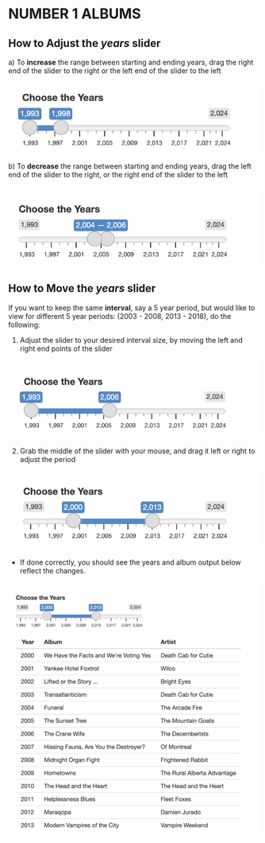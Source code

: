 <!-- _sidebar.md -->

# NUMBER 1 ALBUMS

## How to Adjust the *years* slider
a) To **increase** the range between starting and ending years, drag the right end of the slider to the right or the left end of the slider to the left 

![Increase Img](396_9.png)

b) To **decrease** the range between starting and ending years, drag the left end of the slider to the right, or the right end of the slider to the left

![Decrease Img](396_10.png)

## How to Move the *years* slider
If you want to keep the same **interval**, say a 5 year period, but would like to view for different 5 year periods: (2003 - 2008, 2013 - 2018), do the following: 

1) Adjust the slider to your desired interval size, by moving the left and right end points of the slider

![Drag 1](396_11.png)

2) Grab the middle of the slider with your mouse, and drag it left or right to adjust the period 

![Drag 2](396_12.png)

<!-- Perhaps add images here -->
- If done correctly, you should see the years and album output below reflect the changes.

![Drag 3](396_13.png)
